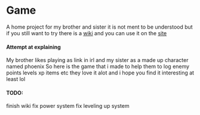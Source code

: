 # Game

A home project for my brother and sister it is not ment to be understood but if you still want to try there is a [wiki](https://github.com/GreatNateDev/Game/wiki) and you can use it on the [site](https://greatnatedev.github.io/Game/)

#### Attempt at explaining

My brother likes playing as link in irl and my sister as a made up character named phoenix
So here is the game that i made to help them to log enemy points levels xp items etc
they love it alot and i hope you find it interesting at least lol
#### TODO:
finish wiki
fix power system
fix leveling up system
